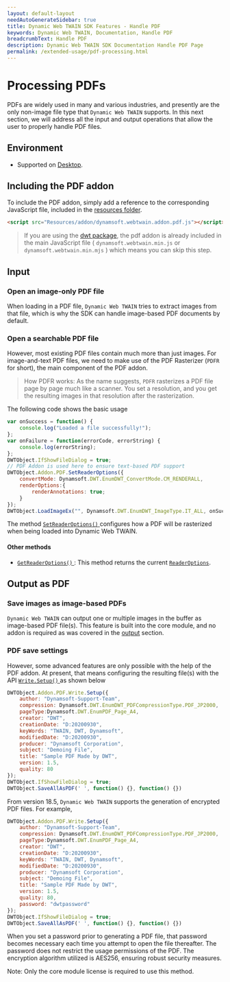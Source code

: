 ```yaml
---
layout: default-layout
needAutoGenerateSidebar: true
title: Dynamic Web TWAIN SDK Features - Handle PDF
keywords: Dynamic Web TWAIN, Documentation, Handle PDF
breadcrumbText: Handle PDF
description: Dynamic Web TWAIN SDK Documentation Handle PDF Page
permalink: /extended-usage/pdf-processing.html
---
```


# Processing PDFs

PDFs are widely used in many and various industries, and presently are the only non-image file type that `Dynamic Web TWAIN` supports. In this next section, we will address all the input and output operations that allow the user to properly handle PDF files.

## Environment

* Supported on [Desktop]({{site.introduction}}system-requirements.html).

## Including the PDF addon 

To include the PDF addon, simply add a reference to the corresponding JavaScript file, included in the [resources folder]({{site.faq}}what-are-the-resources-files.html).

``` html
<script src="Resources/addon/dynamsoft.webtwain.addon.pdf.js"></script>
```

> If you are using the [dwt package](https://www.npmjs.com/package/dwt), the pdf addon is already included in the main JavaScript file ( `dynamsoft.webtwain.min.js` or `dynamsoft.webtwain.min.mjs` ) which means you can skip this step.

## Input

### Open an image-only PDF file

When loading in a PDF file, `Dynamic Web TWAIN` tries to extract images from that file, which is why the SDK can handle image-based PDF documents by default. 

### Open a searchable PDF file

However, most existing PDF files contain much more than just images. For image-and-text PDF files, we need to make use of the PDF Rasterizer (`PDFR` for short), the main component of the PDF addon.

> How PDFR works: As the name suggests, `PDFR` rasterizes a PDF file page by page much like a scanner. You set a resolution, and you get the resulting images in that resolution after the rasterization. 

The following code shows the basic usage

``` javascript
var onSuccess = function() {
    console.log("Loaded a file successfully!");
};
var onFailure = function(errorCode, errorString) {
    console.log(errorString);
};
DWTObject.IfShowFileDialog = true;
// PDF Addon is used here to ensure text-based PDF support
DWTObject.Addon.PDF.SetReaderOptions({
    convertMode: Dynamsoft.DWT.EnumDWT_ConvertMode.CM_RENDERALL,
    renderOptions:{
        renderAnnotations: true;
    }
});
DWTObject.LoadImageEx("", Dynamsoft.DWT.EnumDWT_ImageType.IT_ALL, onSuccess, onFailure);
```

The method [ `SetReaderOptions()` ]({{site.info}}api/Addon_PDF.html#setreaderoptions) configures how a PDF will be rasterized when being loaded into Dynamic Web TWAIN.

#### Other methods

* [ `GetReaderOptions()` ]({{site.info}}api/Addon_PDF.html#getreaderoptions): This method returns the current [`ReaderOptions`]({{site.info}}api/interfaces.html#readeroptions).

## Output as PDF

### Save images as image-based PDFs

`Dynamic Web TWAIN` can output one or multiple images in the buffer as image-based PDF file(s). This feature is built into the core module, and no addon is required as was covered in the [output]({{site.indepth}}features/output.html) section.

### PDF save settings

However, some advanced features are only possible with the help of the PDF addon. At present, that means configuring the resulting file(s) with the API [ `Write.Setup()` ]({{site.info}}api/Addon_PDF.html#writesetup) as shown below

``` javascript
DWTObject.Addon.PDF.Write.Setup({
    author: "Dynamsoft-Support-Team",
    compression: Dynamsoft.DWT.EnumDWT_PDFCompressionType.PDF_JP2000,
    pageType:Dynamsoft.DWT.EnumPDF_Page_A4,
    creator: "DWT",
    creationDate: "D:20200930",
    keyWords: "TWAIN, DWT, Dynamsoft",
    modifiedDate: "D:20200930",
    producer: "Dynamsoft Corporation",
    subject: "Demoing File",
    title: "Sample PDF Made by DWT",
    version: 1.5,
    quality: 80
});
DWTObject.IfShowFileDialog = true;
DWTObject.SaveAllAsPDF(' ', function() {}, function() {})
```

From version 18.5, `Dynamic Web TWAIN` supports the generation of encrypted PDF files. For example,

``` javascript
DWTObject.Addon.PDF.Write.Setup({
    author: "Dynamsoft-Support-Team",
    compression: Dynamsoft.DWT.EnumDWT_PDFCompressionType.PDF_JP2000,
    pageType:Dynamsoft.DWT.EnumPDF_Page_A4,
    creator: "DWT",
    creationDate: "D:20200930",
    keyWords: "TWAIN, DWT, Dynamsoft",
    modifiedDate: "D:20200930",
    producer: "Dynamsoft Corporation",
    subject: "Demoing File",
    title: "Sample PDF Made by DWT",
    version: 1.5,
    quality: 80,
    password: "dwtpassword"
});
DWTObject.IfShowFileDialog = true;
DWTObject.SaveAllAsPDF(' ', function() {}, function() {})
```

When you set a password prior to generating a PDF file, that password becomes necessary each time you attempt to open the file thereafter. The password does not restrict the usage permissions of the PDF. The encryption algorithm utilized is AES256, ensuring robust security measures.

Note: Only the core module license is required to use this method.
